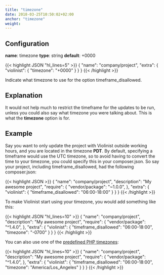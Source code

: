 ```yaml
---
title: "timezone"
date: 2018-03-25T10:50:02+02:00
anchor: "timezone"
weight: 
---
```


## Configuration

__name__: timezone
__type__: string
__default__: +0000

{{< highlight JSON "hl_lines=5" >}}
{
  "name": "company/project",
  "extra": {
    "violinist": {
      "timezone": "+0000"
    }
  }
}
{{< /highlight >}}

Indicate what timezone to use for the option timeframe_disallowed.

## Explanation

It would not help much to restrict the timeframe for the updates to be run, unless you could also say what timezone you were talking about. This is what the __timezone__ option is for.

## Example

Say you want to only update the project with Violinist outside working hours, and you are located in the timezone __PDT__. By default, specifying a timeframe would use the UTC timezone, so to avoid having to convert the time to your timezone, you could specify this in your composer.json. So say your project, including timeframe_disallowed, had the following composer.json: 

{{< highlight JSON >}}
{
  "name": "company/project",
  "description": "My awesome project",
  "require": {
    "vendor/package": "~1.0.0",
  },
  "extra": {
    "violinist": {
      "timeframe_disallowed": "06:00-18:00"
    }
  }
}
{{< /highlight >}}


To make Violinist start using your timezone, you would add something like this:


{{< highlight JSON "hl_lines=10" >}}
{
  "name": "company/project",
  "description": "My awesome project",
  "require": {
    "vendor/package": "^1.4.0",
  },
  "extra": {
    "violinist": {
      "timeframe_disallowed": "06:00-18:00",
      "timezone": "-0700"
    }
  }
}
{{< /highlight >}}

You can also use one of the [predefined PHP timezones](http://php.net/manual/en/timezones.php):

{{< highlight JSON "hl_lines=10" >}}
{
  "name": "company/project",
  "description": "My awesome project",
  "require": {
    "vendor/package": "^1.4.0",
  },
  "extra": {
    "violinist": {
      "timeframe_disallowed": "06:00-18:00",
      "timezone": "America/Los_Angeles"
    }
  }
}
{{< /highlight >}}
